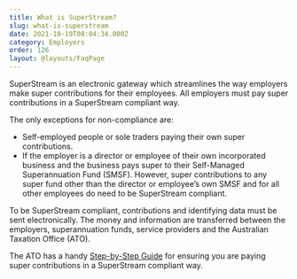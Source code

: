 ```yaml
---
title: What is SuperStream?
slug: what-is-superstream
date: 2021-10-19T08:04:34.000Z
category: Employers
order: 126
layout: @layouts/FaqPage
---
```


SuperStream is an electronic gateway which streamlines the way employers make super contributions for their employees. All employers must pay super contributions in a SuperStream compliant way.

The only exceptions for non-compliance are:

- Self-employed people or sole traders paying their own super contributions.
- If the employer is a director or employee of their own incorporated business and the business pays super to their Self-Managed Superannuation Fund (SMSF). However, super contributions to any super fund other than the director or employee’s own SMSF and for all other employees do need to be SuperStream compliant.

To be SuperStream compliant, contributions and identifying data must be sent electronically. The money and information are transferred between the employers, superannuation funds, service providers and the Australian Taxation Office (ATO).

The ATO has a handy [Step-by-Step Guide](https://www.ato.gov.au/business/super-for-employers/paying-super-contributions/how-to-pay-super/superstream-for-employers/#HowtomeetSuperStreamrequirements) for ensuring you are paying super contributions in a SuperStream compliant way.
